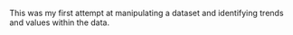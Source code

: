 This was my first attempt at manipulating a dataset and identifying trends and values within the data.
